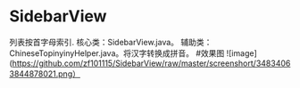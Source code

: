 # SidebarView
列表按首字母索引.
核心类：SidebarView.java。
辅助类：ChineseTopinyinyHelper.java。将汉字转换成拼音。
#效果图
![image](https://github.com/zf101115/SidebarView/raw/master/screenshort/34834063844878021.png）